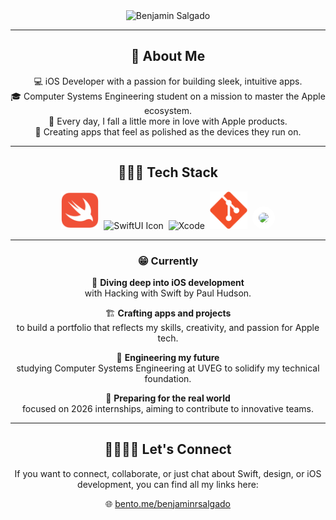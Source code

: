 <div id="header" align="center">
<div align="center">
  <img src="https://github.com/user-attachments/assets/5511b49d-de77-4311-96c5-caf9a024b15f" alt="Benjamin Salgado" width="800">
</div>


---

## 🍏 About Me


💻 iOS Developer with a passion for building sleek, intuitive apps.  
🎓 Computer Systems Engineering student on a mission to master the Apple ecosystem.  
🥰 Every day, I fall a little more in love with Apple products.  
📱 Creating apps that feel as polished as the devices they run on.


---


## 👨🏻‍💻 Tech Stack

<div align="center">
<img src="https://github.com/devicons/devicon/blob/master/icons/swift/swift-original.svg" title="Swift" alt="Swift" width="60" height="60"/> 
<img src="https://developer.apple.com/assets/elements/icons/swiftui/swiftui-96x96_2x.png" width="60" alt="SwiftUI Icon" /> 
<img src="https://developer.apple.com/assets/elements/icons/xcode/xcode-128x128_2x.png" title="Xcode" alt="Xcode" width="60" height="64"/> 
<img src="https://github.com/devicons/devicon/blob/master/icons/git/git-original.svg" title="Git" alt="Git" width="60" height="60"/> 
<img src="https://img.icons8.com/ios-glyphs/60/FFFFFF/github.png" width="60" style="background-color:white; border-radius:50%; padding:10px;" />
</div>

---

### 😁 Currently
 
🧡 **Diving deep into iOS development**  
with Hacking with Swift by Paul Hudson.  

🏗️ **Crafting apps and projects**  
to build a portfolio that reflects my skills, creativity, and passion for Apple tech.  

🏫 **Engineering my future**  
studying Computer Systems Engineering at UVEG to solidify my technical foundation.  

💼 **Preparing for the real world**  
focused on 2026 internships, aiming to contribute to innovative teams.    

---

## 🫸🏻🫷🏻 Let's Connect

If you want to connect, collaborate, or just chat about Swift, design, or iOS development, you can find all my links here:

🌐 [bento.me/benjaminrsalgado](https://bento.me/benjaminrsalgado)
